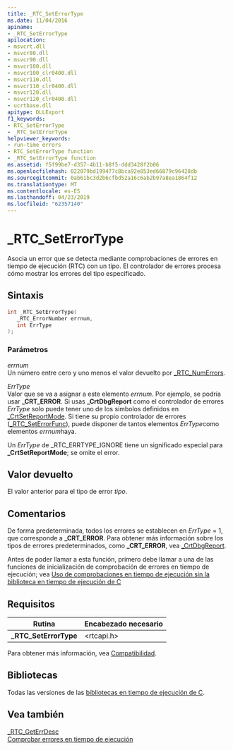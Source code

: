 ```yaml
---
title: _RTC_SetErrorType
ms.date: 11/04/2016
apiname:
- _RTC_SetErrorType
apilocation:
- msvcrt.dll
- msvcr80.dll
- msvcr90.dll
- msvcr100.dll
- msvcr100_clr0400.dll
- msvcr110.dll
- msvcr110_clr0400.dll
- msvcr120.dll
- msvcr120_clr0400.dll
- ucrtbase.dll
apitype: DLLExport
f1_keywords:
- RTC_SetErrorType
- _RTC_SetErrorType
helpviewer_keywords:
- run-time errors
- RTC_SetErrorType function
- _RTC_SetErrorType function
ms.assetid: f5f99be7-d357-4b11-b8f5-ddd3428f2b06
ms.openlocfilehash: 022079bd199477c8bca92e853ed66879c96428db
ms.sourcegitcommit: 0ab61bc3d2b6cfbd52a16c6ab2b97a8ea1864f12
ms.translationtype: MT
ms.contentlocale: es-ES
ms.lasthandoff: 04/23/2019
ms.locfileid: "62357140"
---
```

# <a name="rtcseterrortype"></a>_RTC_SetErrorType

Asocia un error que se detecta mediante comprobaciones de errores en tiempo de ejecución (RTC) con un tipo. El controlador de errores procesa cómo mostrar los errores del tipo especificado.

## <a name="syntax"></a>Sintaxis

```C
int _RTC_SetErrorType(
   _RTC_ErrorNumber errnum,
   int ErrType
);
```

### <a name="parameters"></a>Parámetros

*errnum*<br/>
Un número entre cero y uno menos el valor devuelto por [_RTC_NumErrors](rtc-numerrors.md).

*ErrType*<br/>
Valor que se va a asignar a este elemento *errnum*. Por ejemplo, se podría usar **_CRT_ERROR**. Si usas **_CrtDbgReport** como el controlador de errores *ErrType* solo puede tener uno de los símbolos definidos en [_CrtSetReportMode](crtsetreportmode.md). Si tiene su propio controlador de errores ([_RTC_SetErrorFunc](rtc-seterrorfunc.md)), puede disponer de tantos elementos *ErrType*como elementos *errnum*haya.

Un *ErrType* de _RTC_ERRTYPE_IGNORE tiene un significado especial para **_CrtSetReportMode**; se omite el error.

## <a name="return-value"></a>Valor devuelto

El valor anterior para el tipo de error *tipo*.

## <a name="remarks"></a>Comentarios

De forma predeterminada, todos los errores se establecen en *ErrType* = 1, que corresponde a **_CRT_ERROR**. Para obtener más información sobre los tipos de errores predeterminados, como **_CRT_ERROR**, vea [_CrtDbgReport](crtdbgreport-crtdbgreportw.md).

Antes de poder llamar a esta función, primero debe llamar a una de las funciones de inicialización de comprobación de errores en tiempo de ejecución; vea [Uso de comprobaciones en tiempo de ejecución sin la biblioteca en tiempo de ejecución de C](/visualstudio/debugger/using-run-time-checks-without-the-c-run-time-library)

## <a name="requirements"></a>Requisitos

|Rutina|Encabezado necesario|
|-------------|---------------------|
|**_RTC_SetErrorType**|\<rtcapi.h>|

Para obtener más información, vea [Compatibilidad](../../c-runtime-library/compatibility.md).

## <a name="libraries"></a>Bibliotecas

Todas las versiones de las [bibliotecas en tiempo de ejecución de C](../../c-runtime-library/crt-library-features.md).

## <a name="see-also"></a>Vea también

[_RTC_GetErrDesc](rtc-geterrdesc.md)<br/>
[Comprobar errores en tiempo de ejecución](../../c-runtime-library/run-time-error-checking.md)<br/>

